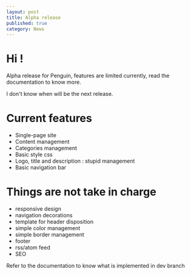 ```yaml
---
layout: post
title: Alpha release
published: true
category: News
---
```


# Hi !

Alpha release for Penguin, features are limited currently, read the documentation to know more.

I don't know when will be the next release.

# Current features

- Single-page site
- Content management
- Categories management
- Basic style css
- Logo, title and description : stupid management
- Basic navigation bar

# Things are not take in charge

- responsive design
- navigation decorations
- template for header disposition
- simple color management
- simple border management
- footer
- rss/atom feed
- SEO

Refer to the documentation to know what is implemented in dev branch
